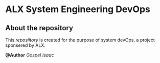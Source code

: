 # ALX System Engineering DevOps

## About the repository

This *reposiitory* is created for the purpose of system devOps, a project sponsered by ALX. 

**@Author** _Gospel Isaac_
